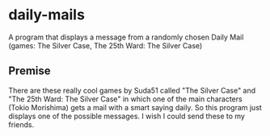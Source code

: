 # daily-mails

A program that displays a message from a randomly chosen Daily Mail (games: The Silver Case, The 25th Ward: The Silver Case)

## Premise

There are these really cool games by Suda51 called "The Silver Case" and "The 25th Ward: The Silver Case" in which one of the main characters (Tokio Morishima) gets a mail with a smart saying daily. So this program just displays one of the possible messages. I wish I could send these to my friends.
